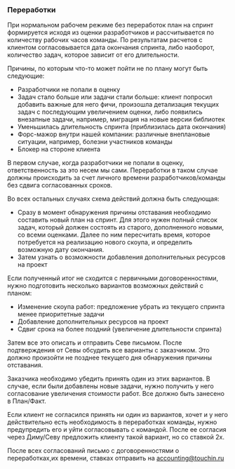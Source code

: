 ### Переработки

При нормальном рабочем режиме без переработок план на спринт формируется исходя из оценки разработчиков и рассчитывается по количеству рабочих часов команды. По результатам расчетов с клиентом  согласовывается дата окончания спринта, либо наоборот, количество задач, которое зависит от его длительности.

Причины, по которым что-то может пойти не по плану могут быть следующие:

- Разработчики не попали в оценку
- Задач стало больше или задачи стали больше: клиент попросил добавить важные для него фичи, произошла детализация текущих задач с последующим увеличением оценки, либо появились внезапные задачи, например, миграция на новые версии библиотек
- Уменьшилась длительность спринта (приблизилась дата окончания)
- Форс-мажор внутри нашей компании: различные внеплановые ситуации, например, болезни участников команды
- Блокер на стороне клиента


В первом случае, когда разработчики не попали в оценку, ответственность за это несем мы сами. Переработки в таком случае должны происходить за счет личного времени разработчиков/команды без сдвига согласованных сроков.

Во всех остальных случаях схема действий должна быть следующая: 

- Сразу в момент обнаружения причины отставания необходимо составить новый план на спринт. Для этого нужен полный список задач, который должен состоять из старого, дополненного новыми, со всеми оценками. Далее по ним пересчитать время, которое потребуется на реализацию нового скоупа, и определить возможную дату окончания.
- Затем узнать о возможности добавления дополнительных ресурсов на проект

Если полученный итог не сходится с первичными договоренностями, нужно подготовить несколько вариантов возможных действий с планом:
- Изменение скоупа работ: предложение убрать из текущего спринта менее приоритетные задачи
- Добавление дополнительных ресурсов на проект
- Сдвиг срока на более поздний (увеличение длительности спринта)

Затем все это описать и отправить Севе письмом. После подтверждения от Севы обсудить все варианты с заказчиком. Это должно произойти не позднее текущего дня обнаружения причины отставания.

Заказчика необходимо убедить принять один из этих вариантов. В случае, если были добавлены новые задачи, нужно получить у него согласование увеличения стоимости работ. Все должно быть занесено в План/Факт.

Если клиент не согласился принять ни один из вариантов, хочет и у него действительно есть необходимость в переработках команды, нужно предупредить его и уйти согласовывать с командой. После ее согласия через Диму/Севу предложить клиенту такой вариант, но со ставкой 2х. 

После всех согласований письмо с договоренностями о переработках,их времени, ставках отправить на accounting@touchin.ru



